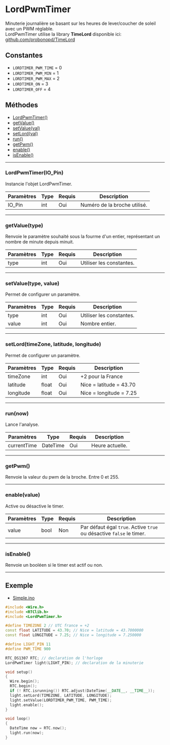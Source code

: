 
# LordPwmTimer 
Minuterie journalière se basant sur les heures de lever/coucher de soleil avec un PWM réglable.  
LordPwmTimer utilise la library **TimeLord** disponible ici: [github.com/probonopd/TimeLord](https://github.com/probonopd/TimeLord)

## Constantes
 * `LORDTIMER_PWM_TIME` = 0
 * `LORDTIMER_PWM_MIN` = 1
 * `LORDTIMER_PWM_MAX` = 2
 * `LORDTIMER_ON`  = 3
 * `LORDTIMER_OFF`  = 4

## Méthodes
* [LordPwmTimer()](#lordpwmtimerio_pin)
* [getValue()](#getvaluetype)
* [setValue(val)](#setvaluetype-value)
* [setLord(val)](#setlordtimezone-latitude-longitude)
* [run()](#runnow)
* [getPwm()](#getpwm)
* [enable()](#enablevalue)
* [isEnable()](#isenable)

-------------

### LordPwmTimer(IO_Pin)
 Instancie l'objet LordPwmTimer.
 
Paramètres	  | Type | Requis | Description
------------- | ---- | ------ | -----------
IO_Pin		  | int  | Oui	  | Numéro de la broche utilisé.


-------------

### getValue(type)
Renvoie le paramètre souhaité sous la fourme d'un entier, représentant un nombre de minute depuis minuit.

Paramètres | Type | Requis | Description
---------- | ---- | ------ | -----------
type	   | int  | Oui	   | Utiliser les constantes.


-------------

### setValue(type, value)
Permet de configurer un paramètre.

Paramètres | Type | Requis | Description
---------- | ---- | ------ | -----------
type	   | int  | Oui	   | Utiliser les constantes.
value	   | int  | Oui	   | Nombre entier.


-------------

### setLord(timeZone, latitude, longitude)
Permet de configurer un paramètre.

Paramètres | Type | Requis | Description
---------- | ---- | ------ | -----------
timeZone	   | int  | Oui	   | +2 pour la France
latitude	   	   | float  | Oui	   | Nice = latitude = 43.70
longitude	       | float  | Oui	   | Nice = longitude = 7.25


-------------

### run(now)
Lance l'analyse.

Paramètres	  | Type | Requis | Description
------------- | ---- | ------ | -----------
currentTime	  | DateTime  | Oui	  | Heure actuelle.


-------------

### getPwm()
Renvoie la valeur du pwm de la broche. Entre 0 et 255.


-------------

### enable(value)
Active ou désactive le timer.

Paramètres	  | Type | Requis | Description
------------- | ---- | ------ | -----------
value		  | bool | Non	  | Par défaut égal `true`. Active `true` ou désactive `false` le timer.


-------------

### isEnable()
Renvoie un booléen si le timer est actif ou non.


-------------
## Exemple
  * [Simple.ino](https://github.com/Artnod-Arduino/LordPwmTimer/blob/master/LordPwmTimer/examples/Simple/Simple.ino)

```c++
#include <Wire.h>
#include <RTClib.h>
#include <LordPwmTimer.h>

#define TIMEZONE 2 // UTC france = +2
const float LATITUDE = 43.70; // Nice = latitude = 43.7000000
const float LONGITUDE = 7.25; // Nice = longitude = 7.250000

#define LIGHT_PIN 11
#define PWM_TIME 900

RTC_DS1307 RTC; // declaration de l'horloge
LordPwmTimer light(LIGHT_PIN); // declaration de la minuterie

void setup()
{
  Wire.begin();
  RTC.begin();
  if (! RTC.isrunning()) RTC.adjust(DateTime(__DATE__, __TIME__));
  light.setLord(TIMEZONE, LATITUDE, LONGITUDE);
  light.setValue(LORDTIMER_PWM_TIME, PWM_TIME);
  light.enable();
}

void loop()
{
  DateTime now = RTC.now();
  light.run(now);
}
```
